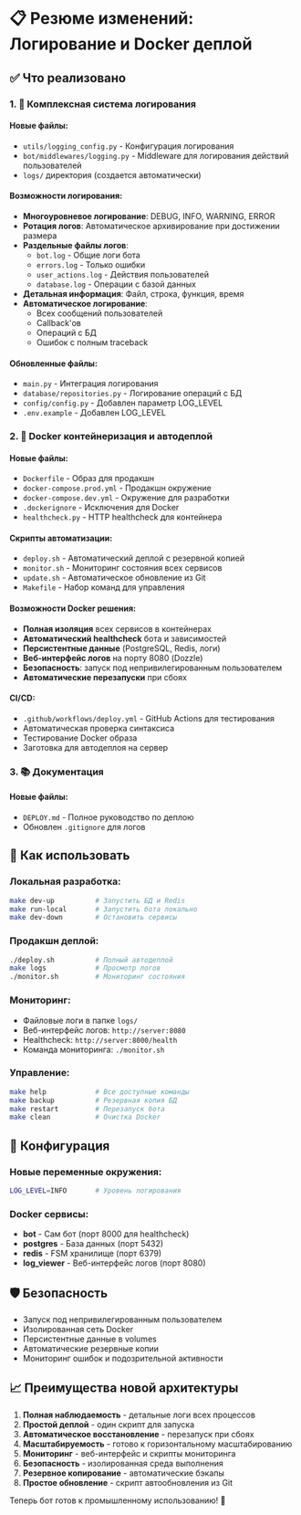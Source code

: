 # 📋 Резюме изменений: Логирование и Docker деплой

## ✅ Что реализовано

### 1. 📝 Комплексная система логирования

#### Новые файлы:
- `utils/logging_config.py` - Конфигурация логирования
- `bot/middlewares/logging.py` - Middleware для логирования действий пользователей
- `logs/` директория (создается автоматически)

#### Возможности логирования:
- **Многоуровневое логирование**: DEBUG, INFO, WARNING, ERROR
- **Ротация логов**: Автоматическое архивирование при достижении размера
- **Раздельные файлы логов**:
  - `bot.log` - Общие логи бота
  - `errors.log` - Только ошибки
  - `user_actions.log` - Действия пользователей
  - `database.log` - Операции с базой данных
- **Детальная информация**: Файл, строка, функция, время
- **Автоматическое логирование**:
  - Всех сообщений пользователей
  - Callback'ов
  - Операций с БД
  - Ошибок с полным traceback

#### Обновленные файлы:
- `main.py` - Интеграция логирования
- `database/repositories.py` - Логирование операций с БД
- `config/config.py` - Добавлен параметр LOG_LEVEL
- `.env.example` - Добавлен LOG_LEVEL

### 2. 🐳 Docker контейнеризация и автодеплой

#### Новые файлы:
- `Dockerfile` - Образ для продакшн
- `docker-compose.prod.yml` - Продакшн окружение
- `docker-compose.dev.yml` - Окружение для разработки
- `.dockerignore` - Исключения для Docker
- `healthcheck.py` - HTTP healthcheck для контейнера

#### Скрипты автоматизации:
- `deploy.sh` - Автоматический деплой с резервной копией
- `monitor.sh` - Мониторинг состояния всех сервисов
- `update.sh` - Автоматическое обновление из Git
- `Makefile` - Набор команд для управления

#### Возможности Docker решения:
- **Полная изоляция** всех сервисов в контейнерах
- **Автоматический healthcheck** бота и зависимостей
- **Персистентные данные** (PostgreSQL, Redis, логи)
- **Веб-интерфейс логов** на порту 8080 (Dozzle)
- **Безопасность**: запуск под непривилегированным пользователем
- **Автоматические перезапуски** при сбоях

#### CI/CD:
- `.github/workflows/deploy.yml` - GitHub Actions для тестирования
- Автоматическая проверка синтаксиса
- Тестирование Docker образа
- Заготовка для автодеплоя на сервер

### 3. 📚 Документация

#### Новые файлы:
- `DEPLOY.md` - Полное руководство по деплою
- Обновлен `.gitignore` для логов

## 🚀 Как использовать

### Локальная разработка:
```bash
make dev-up          # Запустить БД и Redis
make run-local       # Запустить бота локально
make dev-down        # Остановить сервисы
```

### Продакшн деплой:
```bash
./deploy.sh          # Полный автодеплой
make logs            # Просмотр логов
./monitor.sh         # Мониторинг состояния
```

### Мониторинг:
- Файловые логи в папке `logs/`
- Веб-интерфейс логов: `http://server:8080`
- Healthcheck: `http://server:8000/health`
- Команда мониторинга: `./monitor.sh`

### Управление:
```bash
make help            # Все доступные команды
make backup          # Резервная копия БД
make restart         # Перезапуск бота
make clean           # Очистка Docker
```

## 🔧 Конфигурация

### Новые переменные окружения:
```bash
LOG_LEVEL=INFO       # Уровень логирования
```

### Docker сервисы:
- **bot** - Сам бот (порт 8000 для healthcheck)
- **postgres** - База данных (порт 5432)
- **redis** - FSM хранилище (порт 6379)  
- **log_viewer** - Веб-интерфейс логов (порт 8080)

## 🛡️ Безопасность

- Запуск под непривилегированным пользователем
- Изолированная сеть Docker
- Персистентные данные в volumes
- Автоматические резервные копии
- Мониторинг ошибок и подозрительной активности

## 📈 Преимущества новой архитектуры

1. **Полная наблюдаемость** - детальные логи всех процессов
2. **Простой деплой** - один скрипт для запуска
3. **Автоматическое восстановление** - перезапуск при сбоях
4. **Масштабируемость** - готово к горизонтальному масштабированию
5. **Мониторинг** - веб-интерфейс и скрипты мониторинга
6. **Безопасность** - изолированная среда выполнения
7. **Резервное копирование** - автоматические бэкапы
8. **Простое обновление** - скрипт автообновления из Git

Теперь бот готов к промышленному использованию! 🎉
